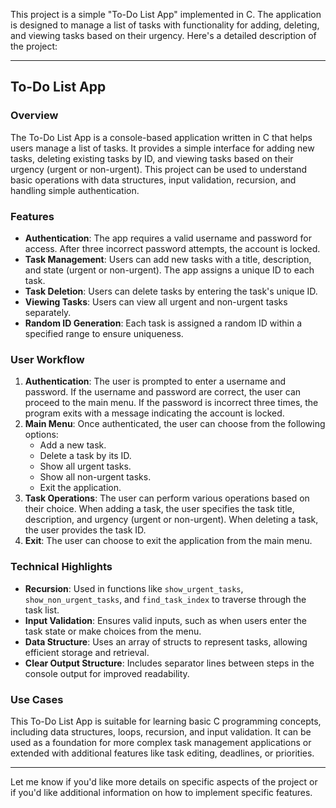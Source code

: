 This project is a simple "To-Do List App" implemented in C. The application is designed to manage a list of tasks with functionality for adding, deleting, and viewing tasks based on their urgency. Here's a detailed description of the project:

---

## To-Do List App

### Overview
The To-Do List App is a console-based application written in C that helps users manage a list of tasks. It provides a simple interface for adding new tasks, deleting existing tasks by ID, and viewing tasks based on their urgency (urgent or non-urgent). This project can be used to understand basic operations with data structures, input validation, recursion, and handling simple authentication.

### Features
- **Authentication**: The app requires a valid username and password for access. After three incorrect password attempts, the account is locked.
- **Task Management**: Users can add new tasks with a title, description, and state (urgent or non-urgent). The app assigns a unique ID to each task.
- **Task Deletion**: Users can delete tasks by entering the task's unique ID.
- **Viewing Tasks**: Users can view all urgent and non-urgent tasks separately.
- **Random ID Generation**: Each task is assigned a random ID within a specified range to ensure uniqueness.

### User Workflow
1. **Authentication**: The user is prompted to enter a username and password. If the username and password are correct, the user can proceed to the main menu. If the password is incorrect three times, the program exits with a message indicating the account is locked.
2. **Main Menu**: Once authenticated, the user can choose from the following options:
    - Add a new task.
    - Delete a task by its ID.
    - Show all urgent tasks.
    - Show all non-urgent tasks.
    - Exit the application.
3. **Task Operations**: The user can perform various operations based on their choice. When adding a task, the user specifies the task title, description, and urgency (urgent or non-urgent). When deleting a task, the user provides the task ID.
4. **Exit**: The user can choose to exit the application from the main menu.

### Technical Highlights
- **Recursion**: Used in functions like `show_urgent_tasks`, `show_non_urgent_tasks`, and `find_task_index` to traverse through the task list.
- **Input Validation**: Ensures valid inputs, such as when users enter the task state or make choices from the menu.
- **Data Structure**: Uses an array of structs to represent tasks, allowing efficient storage and retrieval.
- **Clear Output Structure**: Includes separator lines between steps in the console output for improved readability.

### Use Cases
This To-Do List App is suitable for learning basic C programming concepts, including data structures, loops, recursion, and input validation. It can be used as a foundation for more complex task management applications or extended with additional features like task editing, deadlines, or priorities.

---

Let me know if you'd like more details on specific aspects of the project or if you'd like additional information on how to implement specific features.